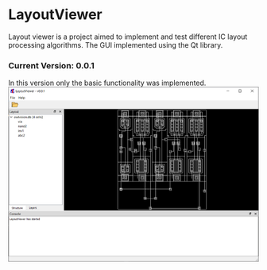 # LayoutViewer
Layout viewer is a project aimed to implement and test different IC layout processing algorithms.
The GUI implemented using the Qt library.

### Current Version: 0.0.1
In this version only the basic functionality was implemented.
 ![v.0.0.1](https://github.com/TopGun-DICD/LayoutViewer/blob/main/resources/git/LayoutViewer_0.0.1.png)

